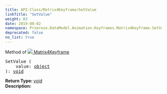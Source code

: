```yaml
---
title: API:Class/Matrix4Keyframe/SetValue
linkTitle: "SetValue"
weight: 83
date: 2019-08-02
namespace: Primrose.DataModel.Animation.Keyframes.Matrix4Keyframe.SetValue
deprecated: false
no_list: true
---
```

Method of <a href="/docs/api-reference/Class/Matrix4Keyframe"><img src="/icons/silk/film.png"/>&nbsp;Matrix4Keyframe</a>
<pre class="method-declaration">
SetValue (
    value: <a class="type" href="/docs/api-reference/System/object">object</a>
): <a class="type" href="/docs/api-reference/System/void">void</a></pre>
<b>Return Type: </b>
<a class="type" href="/docs/api-reference/System/void">void</a>
<br/>
<b>Description: </b>